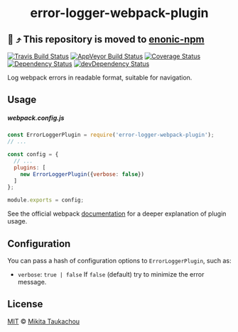 <h1 align="center">error-logger-webpack-plugin</h1>

## :no_entry_sign: :arrow_heading_up: This repository is moved to [enonic-npm](https://github.com/enonic/enonic-npm/tree/master/packages/error-logger-webpack-plugin) ##

[![Travis Build Status][travis-image]][travis-url]
[![AppVeyor Build Status][appveyor-image]][appveyor-url]
[![Coverage Status][coveralls-image]][coveralls-url]
[![Dependency Status][dep-image]][dep-url]
[![devDependency Status][devdep-image]][devdep-url]

Log webpack errors in readable format, suitable for navigation.

## Usage ##

##### webpack.config.js #####
```js
const ErrorLoggerPlugin = require('error-logger-webpack-plugin');
// ...

const config = {
  // ...
  plugins: [
    new ErrorLoggerPlugin({verbose: false})
  ]
};

module.exports = config;
```

See the official webpack [documentation](https://webpack.js.org/concepts/plugins/#usage) for a deeper explanation of plugin usage.

## Configuration ##

You can pass a hash of configuration options to `ErrorLoggerPlugin`, such as:
* `verbose`: `true | false` If `false` (default) try to minimize the error message.

## License ##

[MIT](LICENSE) © [Mikita Taukachou](https://edloidas.com)

[travis-url]: https://travis-ci.org/edloidas/error-logger-webpack-plugin
[travis-image]: https://img.shields.io/travis/edloidas/error-logger-webpack-plugin.svg?logo=data%3Aimage%2Fsvg%2Bxml%3Bbase64%2CPHN2ZyB4bWxucz0iaHR0cDovL3d3dy53My5vcmcvMjAwMC9zdmciIHhtbG5zOnhsaW5rPSJodHRwOi8vd3d3LnczLm9yZy8xOTk5L3hsaW5rIiB2aWV3Qm94PSItMTQyLjUgLTE0Mi41IDI4NSAyODUiPjxjaXJjbGUgcj0iMTQxLjciIGZpbGw9IiNERDQ4MTQiLz48ZyBpZD0iYSIgZmlsbD0iI0ZGRiI%2BPGNpcmNsZSBjeD0iLTk2LjQiIHI9IjE4LjkiLz48cGF0aCBkPSJNLTQ1LjYgNjguNGMtMTYuNi0xMS0yOS0yOC0zNC00Ny44IDYtNSA5LjgtMTIuMyA5LjgtMjAuNnMtMy44LTE1LjctOS44LTIwLjZjNS0xOS44IDE3LjQtMzYuNyAzNC00Ny44bDEzLjggMjMuMkMtNDYtMzUuMi01NS4zLTE4LjctNTUuMyAwYzAgMTguNyA5LjMgMzUuMiAyMy41IDQ1LjJ6Ii8%2BPC9nPjx1c2UgeGxpbms6aHJlZj0iI2EiIHRyYW5zZm9ybT0icm90YXRlKDEyMCkiLz48dXNlIHhsaW5rOmhyZWY9IiNhIiB0cmFuc2Zvcm09InJvdGF0ZSgyNDApIi8%2BPC9zdmc%2B "Linux build"

[appveyor-url]: https://ci.appveyor.com/project/edloidas/error-logger-webpack-plugin
[appveyor-image]: https://img.shields.io/appveyor/ci/edloidas/error-logger-webpack-plugin.svg?logo=data%3Aimage%2Fsvg%2Bxml%3Bbase64%2CPHN2ZyB4bWxucz0iaHR0cDovL3d3dy53My5vcmcvMjAwMC9zdmciIHZlcnNpb249IjEuMSIgd2lkdGg9IjEyOCIgaGVpZ2h0PSIxMjgiIHZpZXdCb3g9IjAgMCAxMjggMTI4Ij48ZyBmaWxsPSIjMUJBMUUyIiB0cmFuc2Zvcm09InNjYWxlKDgpIj48cGF0aCBkPSJNMCAyLjI2NWw2LjUzOS0uODg4LjAwMyA2LjI4OC02LjUzNi4wMzd6Ii8%2BPHBhdGggZD0iTTYuNTM2IDguMzlsLjAwNSA2LjI5My02LjUzNi0uODk2di01LjQ0eiIvPjxwYXRoIGQ9Ik03LjMyOCAxLjI2MWw4LjY3LTEuMjYxdjcuNTg1bC04LjY3LjA2OXoiLz48cGF0aCBkPSJNMTYgOC40NDlsLS4wMDIgNy41NTEtOC42Ny0xLjIyLS4wMTItNi4zNDV6Ii8%2BPC9nPjwvc3ZnPg== "Windows build"

[coveralls-url]: https://coveralls.io/github/edloidas/error-logger-webpack-plugin?branch=master
[coveralls-image]: https://coveralls.io/repos/github/edloidas/error-logger-webpack-plugin/badge.svg?branch=master

[dep-url]: https://david-dm.org/edloidas/error-logger-webpack-plugin
[dep-image]: https://david-dm.org/edloidas/error-logger-webpack-plugin.svg

[devdep-url]: https://david-dm.org/edloidas/error-logger-webpack-plugin#info=devDependencies
[devdep-image]: https://david-dm.org/edloidas/error-logger-webpack-plugin/dev-status.svg
